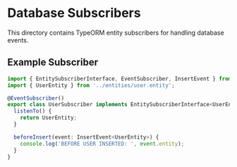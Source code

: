 # Database Subscribers

This directory contains TypeORM entity subscribers for handling database events.

## Example Subscriber

```typescript
import { EntitySubscriberInterface, EventSubscriber, InsertEvent } from 'typeorm';
import { UserEntity } from '../entities/user.entity';

@EventSubscriber()
export class UserSubscriber implements EntitySubscriberInterface<UserEntity> {
  listenTo() {
    return UserEntity;
  }

  beforeInsert(event: InsertEvent<UserEntity>) {
    console.log('BEFORE USER INSERTED: ', event.entity);
  }
}
```